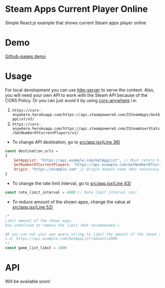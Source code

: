 # Steam Apps Current Player Online
Simple React.js example that shows current Steam apps player online

# Demo
[Github-pages demo](https://elandig.github.io/steamapps-online-react/)

# Usage

For local development you can use [http-server](https://github.com/http-party/http-server) to serve the content.
Also, you will need your own API to work with the Steam API because of the CORS Policy.
Or you can just avoid it by using [cors-anywhere](https://github.com/Rob--W/cors-anywhere)
i.e:
1. ```https://cors-anywhere.herokuapp.com/https://api.steampowered.com/ISteamApps/GetAppList/v2/```
2. ```https://cors-anywhere.herokuapp.com/https://api.steampowered.com/ISteamUserStats/GetNumberOfCurrentPlayers/v1/```

* To change API destination, go to [src/app.jsx(Line 36)](https://github.com/Elandig/steamapps-online-react/blob/master/src/app.jsx#L36)
```js
const destination_urls =
{
    GetAppList: "https://api.example.com/GetAppList", // Must return https://api.steampowered.com/ISteamApps/GetAppList/v2/
    GetNumberOfCurrentPlayers: "https://api.example.com/GetNumberOfCurrentPlayers", // Must return https://api.steampowered.com/ISteamUserStats/GetNumberOfCurrentPlayers/v1/
    Origin: "https://example.com" // Origin domain name (Not necessary.)
}
```

* To change the rate limit interval, go to [src/app.jsx(Line 43)](https://github.com/Elandig/steamapps-online-react/blob/master/src/app.jsx#L43)
```js
const rate_limit_interval = 4000 // Rate limit interval (ms)
```

* To reduce amount of the shown apps, change the value at [src/app.jsx(Line 52)](https://github.com/Elandig/steamapps-online-react/blob/master/src/app.jsx#L52)
```js
/*
Limit amount of the shown apps.
Use undefined to remove the limit (Not recommended.)

OR you can set your own query string to limit the amount of the shown apps server-side
i.e: https://api.example.com/GetAppList?amount=1000
*/
const game_list_limit = 1000
```

# API
Will be available soon!
